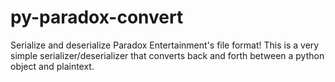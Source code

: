 py-paradox-convert
==================

Serialize and deserialize Paradox Entertainment's file format! This is a very simple serializer/deserializer that converts back and forth between a python object and plaintext.
